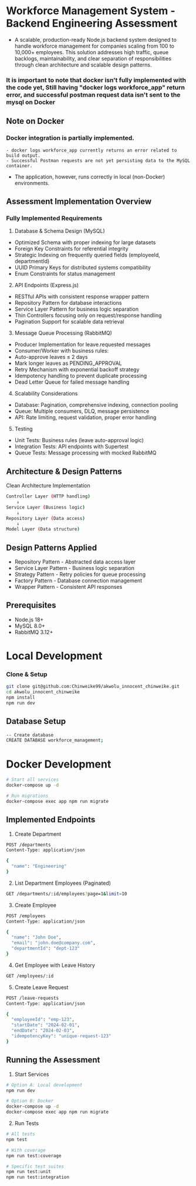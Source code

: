 # Workforce Management System - Backend Engineering Assessment
- A scalable, production-ready Node.js backend system designed to handle workforce management for companies scaling from 100 to 10,000+ employees. This solution addresses high traffic, queue backlogs, maintainability, and clear separation of responsibilities through clean architecture and scalable design patterns.

### It is important to note that docker isn't fully implemented with the code yet, Still having "docker logs workforce_app" return error, and successful postman request data isn't sent to the mysql on Docker

## Note on Docker
### Docker integration is partially implemented.
    - docker logs workforce_app currently returns an error related to build output.
    - Successful Postman requests are not yet persisting data to the MySQL container.
  - The application, however, runs correctly in local (non-Docker) environments.

## Assessment Implementation Overview
### Fully Implemented Requirements
1. Database & Schema Design (MySQL)
 - Optimized Schema with proper indexing for large datasets
 - Foreign Key Constraints for referential integrity
 - Strategic Indexing on frequently queried fields (employeeId, departmentId)
 - UUID Primary Keys for distributed systems compatibility
 - Enum Constraints for status management

2. API Endpoints (Express.js)
 - RESTful APIs with consistent response wrapper pattern
 - Repository Pattern for database interactions
 - Service Layer Pattern for business logic separation
 - Thin Controllers focusing only on request/response handling
 - Pagination Support for scalable data retrieval

3. Message Queue Processing (RabbitMQ)
 - Producer Implementation for leave.requested messages
 - Consumer/Worker with business rules:
 - Auto-approve leaves ≤ 2 days
 - Mark longer leaves as PENDING_APPROVAL
 - Retry Mechanism with exponential backoff strategy
 - Idempotency handling to prevent duplicate processing
 - Dead Letter Queue for failed message handling

4. Scalability Considerations
 - Database: Pagination, comprehensive indexing, connection pooling
 - Queue: Multiple consumers, DLQ, message persistence
 - API: Rate limiting, request validation, proper error handling

5. Testing
 - Unit Tests: Business rules (leave auto-approval logic)
 - Integration Tests: API endpoints with Supertest
 - Queue Tests: Message processing with mocked RabbitMQ

## Architecture & Design Patterns
Clean Architecture Implementation
```bash
Controller Layer (HTTP handling)
    ↓
Service Layer (Business logic)
    ↓
Repository Layer (Data access)
    ↓
Model Layer (Data structure)
```

## Design Patterns Applied
 - Repository Pattern - Abstracted data access layer
 - Service Layer Pattern - Business logic separation
 - Strategy Pattern - Retry policies for queue processing
 - Factory Pattern - Database connection management
 - Wrapper Pattern - Consistent API responses


## Prerequisites
 - Node.js 18+
 - MySQL 8.0+
 - RabbitMQ 3.12+

# Local Development
### Clone & Setup
```bash
git clone git@github.com:Chinweike99/akwolu_innocent_chinweike.git
cd akwolu_innocent_chinweike
npm install
npm run dev
```

##  Database Setup
```bash
-- Create database
CREATE DATABASE workforce_management;
```

# Docker Development
```bash
# Start all services
docker-compose up -d

# Run migrations
docker-compose exec app npm run migrate
```


## Implemented Endpoints
1. Create Department
```bash
POST /departments
Content-Type: application/json

{
  "name": "Engineering"
}
```

2. List Department Employees (Paginated)
```bash
GET /departments/:id/employees?page=1&limit=10
```

3. Create Employee
```bash
POST /employees
Content-Type: application/json

{
  "name": "John Doe",
  "email": "john.doe@company.com",
  "departmentId": "dept-123"
}
```

4. Get Employee with Leave History
```bash
GET /employees/:id
```

5. Create Leave Request
```bash
POST /leave-requests
Content-Type: application/json

{
  "employeeId": "emp-123",
  "startDate": "2024-02-01",
  "endDate": "2024-02-03",
  "idempotencyKey": "unique-request-123"
}
```


## Running the Assessment
1. Start Services
```bash
# Option A: Local development
npm run dev

# Option B: Docker
docker-compose up -d
docker-compose exec app npm run migrate
```

2. Run Tests
```bash
# All tests
npm test

# With coverage
npm run test:coverage

# Specific test suites
npm run test:unit
npm run test:integration
```

